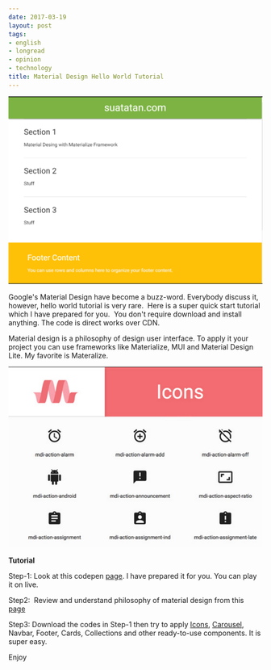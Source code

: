 ```yaml
---
date: 2017-03-19
layout: post
tags:
- english
- longread
- opinion
- technology
title: Material Design Hello World Tutorial
---
```


![materialdesign](/images/materialdesign.png)

Google's Material Design have become a buzz-word. Everybody discuss it, however, hello world tutorial is very rare.  Here is a super quick start tutorial which I have prepared for you.  You don't require download and install anything. The code is direct works over CDN.

Material design is a philosophy of design user interface. To apply it your project you can use frameworks like Materialize, MUI and Material Design Lite. My favorite is Materalize.

![materialize](/images/materialize.png)

**Tutorial**

Step-1: Look at this codepen [page](http://codepen.io/suatatan/pen/XMVQJw). I have prepared it for you. You can play it on live.

Step2:  Review and understand philosophy of material design from this [page](http://materializecss.com/grid.html)

Step3: Download the codes in Step-1 then try to apply [Icons](http://materializecss.com/icons.html), [Carousel](http://materializecss.com/carousel.html), Navbar, Footer, Cards, Collections and other ready-to-use components. It is super easy.

Enjoy
